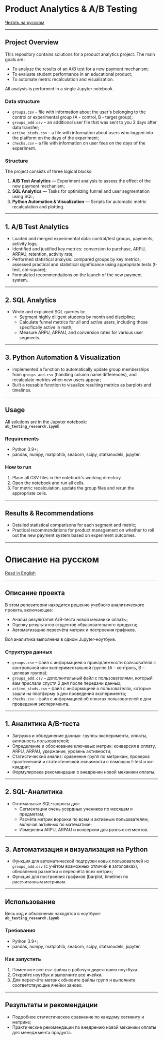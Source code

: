 # Product Analytics & A/B Testing

[Читать на русском](#описание-на-русском)

---

## Project Overview

This repository contains solutions for a product analytics project. The main goals are:
- To analyze the results of an A/B test for a new payment mechanism;
- To evaluate student performance in an educational product;
- To automate metric recalculation and visualization.

All analysis is performed in a single Jupyter notebook.

### Data structure
- `groups.csv` – file with information about the user's belonging to the control or experimental group (A - control, B - target group);
- `groups_add.csv` – an additional user file that was sent to you 2 days after data transfer;
- `active_studs.csv` – a file with information about users who logged into the platform on the days of the experiment;
- `checks.csv` – a file with information on user fees on the days of the experiment.

### Structure

The project consists of three logical blocks:
1. **A/B Test Analytics** — Experiment analysis to assess the effect of the new payment mechanism;
2. **SQL Analytics** — Tasks for optimizing funnel and user segmentation using SQL;
3. **Python Automation & Visualization** — Scripts for automatic metric recalculation and plotting.

---

## 1. A/B Test Analytics

- Loaded and merged experimental data: control/test groups, payments, activity logs;
- Identified and justified key metrics: conversion to purchase, ARPU, ARPAU, retention, activity rate;
- Performed statistical analysis: compared groups by key metrics, assessed practical and statistical significance using appropriate tests (t-test, chi-square);
- Formulated recommendations on the launch of the new payment system.

---

## 2. SQL Analytics

- Wrote and explained SQL queries to:
    - Segment highly diligent students by month and discipline;
    - Calculate funnel metrics for all and active users, including those specifically active in math;
    - Measure ARPU, ARPAU, and conversion rates for various user segments.

---

## 3. Python Automation & Visualization

- Implemented a function to automatically update group memberships from `groups_add.csv` (handling column name differences), and recalculate metrics when new users appear;
- Built a reusable function to visualize resulting metrics as barplots and timelines.

---

## Usage

All solutions are in the Jupyter notebook:  
**`ab_testing_research.ipynb`**

### Requirements

- Python 3.9+;
- pandas, numpy, matplotlib, seaborn, scipy, statsmodels, jupyter.

### How to run

1. Place all CSV files in the notebook's working directory.
2. Open the notebook and run all cells.
3. For metric recalculation, update the group files and rerun the appropriate cells.

---

## Results & Recommendations

- Detailed statistical comparisons for each segment and metric;
- Practical recommendations for product management on whether to roll out the new payment system based on experiment outcomes.

---

# Описание на русском

[Read in English](#project-overview)

---

## Описание проекта

В этом репозитории находится решение учебного аналитического проекта, включающее:
- Анализ результатов A/B-теста новой механики оплаты;
- Оценку результатов студентов образовательного продукта;
- Автоматизацию пересчёта метрик и построения графиков.

Вся аналитика выполнена в одном Jupyter-ноутбуке.

### Структура данных
- `groups.csv` – файл с информацией о принадлежности пользователя к контрольной или экспериментальной группе (А – контроль, B – целевая группа);
- `groups_add.csv` – дополнительный файл с пользователями, который вам прислали спустя 2 дня после передачи данных;
- `active_studs.csv` – файл с информацией о пользователях, которые зашли на платформу в дни проведения эксперимента;
- `checks.csv` – файл с информацией об оплатах пользователей в дни проведения эксперимента.

---

## 1. Аналитика A/B-теста

- Загрузка и объединение данных: группы эксперимента, оплаты, активность пользователей;
- Определение и обоснование ключевых метрик: конверсия в оплату, ARPU, ARPAU, удержание, уровень активности;
- Статистический анализ: сравнение групп по метрикам, проверка практической и статистической значимости с помощью t-test и хи-квадрат;
- Формулировка рекомендации о внедрении новой механики оплаты.

---

## 2. SQL-Аналитика

- Оптимальные SQL-запросы для:
    - Сегментации очень усердных учеников по месяцам и предметам;
    - Расчёта метрик воронки по всем и активным пользователям, включая активных по математике;
    - Измерения ARPU, ARPAU и конверсии для разных сегментов.

---

## 3. Автоматизация и визуализация на Python

- Функция для автоматической подгрузки новых пользователей из `groups_add.csv` (с учётом возможных отличий в заголовках), обновления разметки и пересчёта всех метрик;
- Функция для построения графиков (barplot, timeline) по рассчитанным метрикам.

---

## Использование

Весь код и объяснения находятся в ноутбуке:  
**`ab_testing_research.ipynb`**

### Требования

- Python 3.9+;
- pandas, numpy, matplotlib, seaborn, scipy, statsmodels, jupyter.

### Как запустить

1. Поместите все csv-файлы в рабочую директорию ноутбука.
2. Откройте ноутбук и выполните все ячейки.
3. Для пересчёта метрик обновите файлы групп и выполните соответствующие ячейки заново.

---

## Результаты и рекомендации

- Подробное статистическое сравнение по каждому сегменту и метрике;
- Практические рекомендации по внедрению новой механики оплаты для менеджмента продукта.


